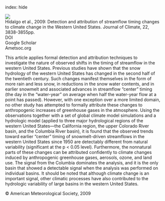 index: hide

<div class="Citation">
    <div class="Citation-thumb CitationThumb-linked"  data-href="https://doi.org/10.1175/2009jcli2470.1">
      <img src="https://static.claimspace.cloud/climate-study-static/refs/thumbs/10/Hidalgo_et_al_2009-thumb.png" />
    </div>

  <div class="Citation-body">
    <div class="Citation-text">Hidalgo et al., 2009: Detection and attribution of streamflow timing changes to climate change in the Western United States. <span class="Article-journal">Journal of Climate, </span><span class="Article-volume">22, </span>3838-3855pp.</div>
    <div class="Citation-links">
      <div class="CitationLink" data-href="https://doi.org/10.1175/2009jcli2470.1">
        <div class="CitationLink-icon CitationLink-Doi"></div>
        <div class="CitationLink-text">DOI</div>
      </div>
      <div class="CitationLink" data-href="https://scholar.google.com/scholar?q=10.1175/2009jcli2470.1">
        <div class="CitationLink-icon CitationLink-Scholar"></div>
        <div class="CitationLink-text">Google Scholar</div>
      </div>
      <div class="CitationLink" data-href="http://journals.ametsoc.org/doi/abs/10.1175/2009JCLI2470.1">
        <div class="CitationLink-icon CitationLink-Publisher"></div>
        <div class="CitationLink-text">Ametsoc.org</div>
      </div>
    </div>
  </div>
</div>

This article applies formal detection and attribution techniques to investigate the nature of observed shifts in the timing of streamflow in the western United States. Previous studies have shown that the snow hydrology of the western United States has changed in the second half of the twentieth century. Such changes manifest themselves in the form of more rain and less snow, in reductions in the snow water contents, and in earlier snowmelt and associated advances in streamflow “center” timing (the day in the “water-year” on average when half the water-year flow at a point has passed). However, with one exception over a more limited domain, no other study has attempted to formally attribute these changes to anthropogenic increases of greenhouse gases in the atmosphere. Using the observations together with a set of global climate model simulations and a hydrologic model (applied to three major hydrological regions of the western United States—the California region, the upper Colorado River basin, and the Columbia River basin), it is found that the observed trends toward earlier “center” timing of snowmelt-driven streamflows in the western United States since 1950 are detectably different from natural variability (significant at the p < 0.05 level). Furthermore, the nonnatural parts of these changes can be attributed confidently to climate changes induced by anthropogenic greenhouse gases, aerosols, ozone, and land use. The signal from the Columbia dominates the analysis, and it is the only basin that showed a detectable signal when the analysis was performed on individual basins. It should be noted that although climate change is an important signal, other climatic processes have also contributed to the hydrologic variability of large basins in the western United States.

<div class="Citation-copy">
&copy; American Meteorological Society, 2009
</div>